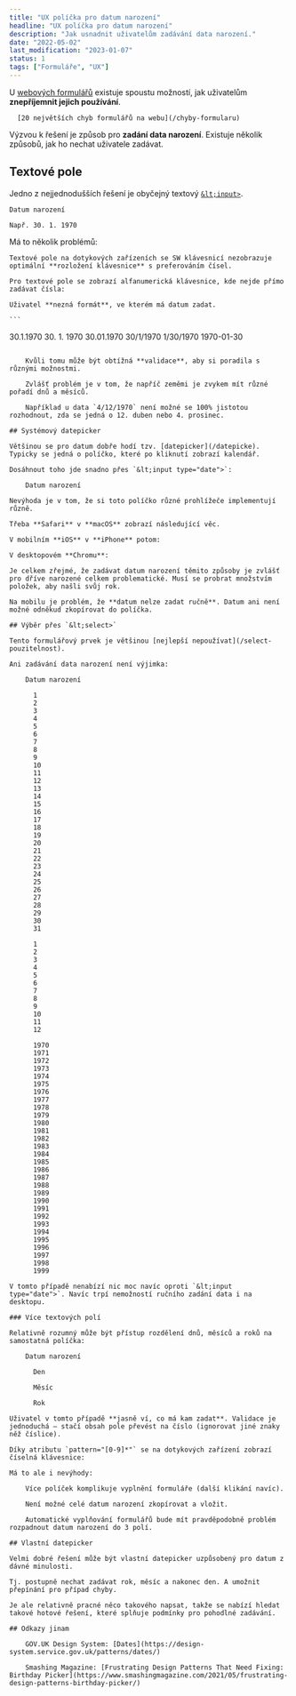 ```yaml
---
title: "UX políčka pro datum narození"
headline: "UX políčka pro datum narození"
description: "Jak usnadnit uživatelům zadávání data narození."
date: "2022-05-02"
last_modification: "2023-01-07"
status: 1
tags: ["Formuláře", "UX"]
---
```


U [webových formulářů](/formulare) existuje spoustu možností, jak uživatelům **znepříjemnit jejich používání**.

      [20 největších chyb formulářů na webu](/chyby-formularu)

Výzvou k řešení je způsob pro **zadání data narození**. Existuje několik způsobů, jak ho nechat uživatele zadávat.

## Textové pole

Jedno z nejjednodušších řešení je obyčejný textový [`&lt;input>`](/input).

    Datum narození

    Např. 30. 1. 1970

Má to několik problémů:

    Textové pole na dotykových zařízeních se SW klávesnicí nezobrazuje optimální **rozložení klávesnice** s preferováním čísel.

    Pro textové pole se zobrazí alfanumerická klávesnice, kde nejde přímo zadávat čísla:

    Uživatel **nezná formát**, ve kterém má datum zadat.

    ```
30.1.1970
30. 1. 1970
30.01.1970
30/1/1970
1/30/1970
1970-01-30
```

    Kvůli tomu může být obtížná **validace**, aby si poradila s různými možnostmi.

    Zvlášť problém je v tom, že napříč zeměmi je zvykem mít různé pořadí dnů a měsíců.

    Například u data `4/12/1970` není možné se 100% jistotou rozhodnout, zda se jedná o 12. duben nebo 4. prosinec.

## Systémový datepicker

Většinou se pro datum dobře hodí tzv. [datepicker](/datepicke). Typicky se jedná o políčko, které po kliknutí zobrazí kalendář.

Dosáhnout toho jde snadno přes `&lt;input type="date">`:

    Datum narození

Nevýhoda je v tom, že si toto políčko různé prohlížeče implementují různě.

Třeba **Safari** v **macOS** zobrazí následující věc.

V mobilním **iOS** v **iPhone** potom:

V desktopovém **Chromu**:

Je celkem zřejmé, že zadávat datum narození těmito způsoby je zvlášť pro dříve narozené celkem problematické. Musí se probrat množstvím položek, aby našli svůj rok.

Na mobilu je problém, že **datum nelze zadat ručně**. Datum ani není možné odněkud zkopírovat do políčka.

## Výběr přes `&lt;select>`

Tento formulářový prvek je většinou [nejlepší nepoužívat](/select-pouzitelnost).

Ani zadávání data narození není výjimka:

    Datum narození

      1
      2
      3
      4
      5
      6
      7
      8
      9
      10
      11
      12
      13
      14
      15
      16
      17
      18
      19
      20
      21
      22
      23
      24
      25
      26
      27
      28
      29
      30
      31

      1
      2
      3
      4
      5
      6
      7
      8
      9
      10
      11
      12

      1970
      1971
      1972
      1973
      1974
      1975
      1976
      1977
      1978
      1979
      1980
      1981
      1982
      1983
      1984
      1985
      1986
      1987
      1988
      1989
      1990
      1991
      1992
      1993
      1994
      1995
      1996
      1997
      1998
      1999

V tomto případě nenabízí nic moc navíc oproti `&lt;input type="date">`. Navíc trpí nemožností ručního zadání data i na desktopu.

### Více textových polí

Relativně rozumný může být přístup rozdělení dnů, měsíců a roků na samostatná políčka:

    Datum narození

      Den

      Měsíc

      Rok

Uživatel v tomto případě **jasně ví, co má kam zadat**. Validace je jednoduchá – stačí obsah pole převést na číslo (ignorovat jiné znaky něž číslice).

Díky atributu `pattern="[0-9]*"` se na dotykových zařízení zobrazí číselná klávesnice:

Má to ale i nevýhody:

    Více políček komplikuje vyplnění formuláře (další klikání navíc).

    Není možné celé datum narození zkopírovat a vložit.

    Automatické vyplňování formulářů bude mít pravděpodobně problém rozpadnout datum narození do 3 polí.

## Vlastní datepicker

Velmi dobré řešení může být vlastní datepicker uzpůsobený pro datum z dávné minulosti.

Tj. postupně nechat zadávat rok, měsíc a nakonec den. A umožnit přepínání pro případ chyby.

Je ale relativně pracné něco takového napsat, takže se nabízí hledat takové hotové řešení, které splňuje podmínky pro pohodlné zadávání.

## Odkazy jinam

    GOV.UK Design System: [Dates](https://design-system.service.gov.uk/patterns/dates/)

    Smashing Magazine: [Frustrating Design Patterns That Need Fixing: Birthday Picker](https://www.smashingmagazine.com/2021/05/frustrating-design-patterns-birthday-picker/)